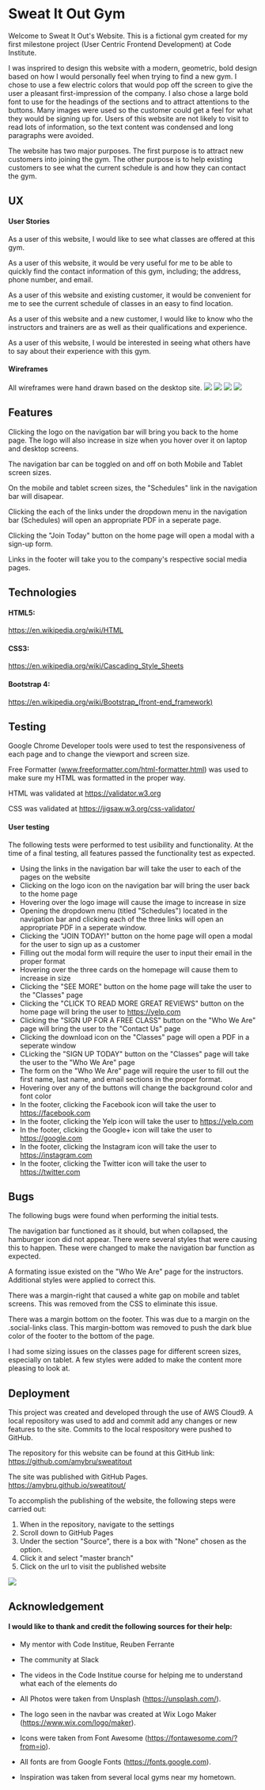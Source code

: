 # Sweat It Out Gym
Welcome to Sweat It Out's Website. This is a fictional gym created for my first milestone project (User Centric Frontend Development) at Code Institute.

I was insprired to design this website with a modern, geometric, bold design based on how I would personally feel when trying to find a new gym. I chose to use a few electric colors that would pop off the screen to give the user a pleasant first-impression of the company. I also chose a large bold font to use for the headings of the sections and to attract attentions to the buttons. Many images were used so the customer could get a feel for what they would be signing up for. Users of this website are not likely to visit to read lots of information, so the text content was condensed and long paragraphs were avoided.  

The website has two major purposes. The first purpose is to attract new customers into joining the gym. The other purpose is to help existing customers to see what the current schedule is and how they can contact the gym.

## UX
#### User Stories

As a user of this website, I would like to see what classes are offered at this gym.

As a user of this website, it would be very useful for me to be able to quickly find the contact information of this gym, including; the address, phone number, and email.

As a user of this website and existing customer, it would be convenient for me to see the current schedule of classes in an easy to find location.

As a user of this website and a new customer, I would like to know who the instructors and trainers are as well as their qualifications and experience.

As a user of this website, I would be interested in seeing what others have to say about their experience with this gym. 


#### Wireframes
All wireframes were hand drawn based on the desktop site.
![](/wireframes/indexwireframe.JPG)
![](/wireframes/aboutwireframe.JPG)
![](/wireframes/classeswireframe.JPG)
![](./wireframes/contactwireframe.JPG)



## Features
Clicking the logo on the navigation bar will bring you back to the home page. The logo will also increase in size when you hover over it on laptop and desktop screens.

The navigation bar can be toggled on and off on both Mobile and Tablet screen sizes.

On the mobile and tablet screen sizes, the "Schedules" link in the navigation bar will disapear. 

Clicking the each of the links under the dropdown menu in the navigation bar (Schedules) will open an appropriate PDF in a seperate page.

Clicking the "Join Today" button on the home page will open a modal with a sign-up form.

Links in the footer will take you to the company's respective social media pages. 



## Technologies
#### HTML5:
https://en.wikipedia.org/wiki/HTML

#### CSS3:
https://en.wikipedia.org/wiki/Cascading_Style_Sheets

#### Bootstrap 4:
https://en.wikipedia.org/wiki/Bootstrap_(front-end_framework)


## Testing
Google Chrome Developer tools were used to test the responsiveness of each page and to change the viewport and screen size.

Free Formatter (www.freeformatter.com/html-formatter.html) was used to make sure my HTML was formatted in the proper way. 

HTML was validated at https://validator.w3.org 

CSS was validated at https://jigsaw.w3.org/css-validator/ 

#### User testing
The following tests were performed to test usibility and functionality. At the time of a final testing, all features passed the functionality test as expected.
* Using the links in the navigation bar will take the user to each of the pages on the website
* Clicking on the logo icon on the navigation bar will bring the user back to the home page
* Hovering over the logo image will cause the image to increase in size
* Opening the dropdown menu (titled "Schedules") located in the navigation bar and clicking each of the three links will open an appropriate PDF in a seperate window.
* Clicking the "JOIN TODAY!" button on the home page will open a modal for the user to sign up as a customer
* Filling out the modal form will require the user to input their email in the proper format
* Hovering over the three cards on the homepage will cause them to increase in size
* Clicking the "SEE MORE" button on the home page will take the user to the "Classes" page
* Clicking the "CLICK TO READ MORE GREAT REVIEWS" button on the home page will bring the user to https://yelp.com
* Clicking the "SIGN UP FOR A FREE CLASS" button on the "Who We Are" page will bring the user to the "Contact Us" page
* Clicking the download icon on the "Classes" page will open a PDF in a seperate window
* CLicking the "SIGN UP TODAY" button on the "Classes" page will take the user to the "Who We Are" page
* The form on the "Who We Are" page will require the user to fill out the first name, last name, and email sections in the proper format.
* Hovering over any of the buttons will change the background color and font color
* In the footer, clicking the Facebook icon will take the user to https://facebook.com
* In the footer, clicking the Yelp icon will take the user to https://yelp.com
* In the footer, clicking the Google+ icon will take the user to https://google.com
* In the footer, clicking the Instagram icon will take the user to https://instagram.com
* In the footer, clicking the Twitter icon will take the user to https://twitter.com



## Bugs
The following bugs were found when performing the initial tests. 

The navigation bar functioned as it should, but when collapsed, the hamburger icon did not appear. There were several styles that were causing this to happen. These were changed to make the navigation bar function as expected.

A formating issue existed on the "Who We Are" page for the instructors. Additional styles were applied to correct this.

There was a margin-right that caused a white gap on mobile and tablet screens. This was removed from the CSS to eliminate this issue.

There was a margin bottom on the footer. This was due to a margin on the .social-links class. This margin-bottom was removed to push the dark blue color of the footer to the bottom of the page.

I had some sizing issues on the classes page for different screen sizes, especially on tablet. A few styles were added to make the content more pleasing to look at.





## Deployment
This project was created and developed through the use of AWS Cloud9. A local repository was used to add and commit add any changes or new features to the site. Commits to the local respository were pushed to GitHub.

The repository for this website can be found at this GitHub link: 
https://github.com/amybru/sweatitout

The site was published with GitHub Pages. 
https://amybru.github.io/sweatitout/

To accomplish the publishing of the website, the following steps were carried out:
1) When in the repository, navigate to the settings 
2) Scroll down to GitHub Pages
3) Under the section "Source", there is a box with "None" chosen as the option.
4) Click it and select "master branch"
5) Click on the url to visit the published website

![](wireframes/published.png)

## Acknowledgement
#### I would like to thank and credit the following sources for their help:

* My mentor with Code Institue, Reuben Ferrante

* The community at Slack 

* The videos in the Code Institue course for helping me to understand what each of the elements do

* All Photos were taken from Unsplash (https://unsplash.com/).

* The logo seen in the navbar was created at Wix Logo Maker (https://www.wix.com/logo/maker).

* Icons were taken from Font Awesome (https://fontawesome.com/?from=io).

* All fonts are from Google Fonts (https://fonts.google.com). 

* Inspiration was taken from several local gyms near my hometown. 